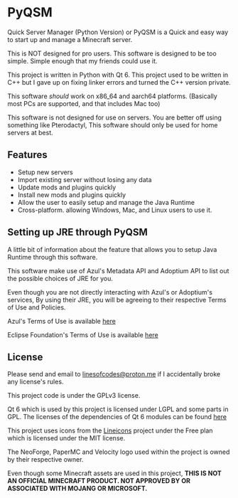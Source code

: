 # PyQSM
Quick Server Manager (Python Version) or PyQSM is a Quick and easy way to 
start up and manage a Minecraft server.

This is NOT designed for pro users. This software is designed to be too simple.
Simple enough that my friends could use it.

This project is written in Python with Qt 6.
This project used to be written in C++ but I gave up on fixing linker errors 
and turned the C++ version private.

This software *should* work on x86_64 and aarch64 platforms. (Basically 
most PCs are supported, and that includes Mac too)

This software is not designed for use on servers. You are better off using 
something like Pterodactyl, This software should only be used for home 
servers at best.

## Features
- Setup new servers
- Import existing server without losing any data
- Update mods and plugins quickly
- Install new mods and plugins quickly
- Allow the user to easily setup and manage the Java Runtime
- Cross-platform. allowing Windows, Mac, and Linux users to use it.

## Setting up JRE through PyQSM
A little bit of information about the feature that allows you to 
setup Java Runtime through this software.

This software make use of Azul's Metadata API and Adoptium API to 
list out the possible choices of JRE for you.

Even though you are not directly interacting with Azul's or Adoptium's 
services, By using their JRE, you will be agreeing to their respective 
Terms of Use and Policies.

Azul's Terms of Use is available [here](https://www.azul.com/terms-of-use/)

Eclipse Foundation's Terms of Use is available [here](https://www.eclipse.org/legal/termsofuse.php)

## License
Please send and email to linesofcodes@proton.me if I accidentally broke 
any license's rules.

This project code is under the GPLv3 license.

Qt 6 which is used by this project is licensed under LGPL and some parts in GPL.
The licenses of the dependencies of Qt 6 modules can be found [here][1]

This project uses icons from the [Lineicons][2]
project under the Free plan which is licensed under the MIT license.

The NeoForge, PaperMC and Velocity logo used within the project is owned 
by their respective owner.

Even though some Minecraft assets are used in this project, **THIS IS NOT AN 
OFFICIAL MINECRAFT PRODUCT. NOT APPROVED BY OR ASSOCIATED WITH MOJANG OR 
MICROSOFT.**

[1]: https://doc.qt.io/qt-6/licenses-used-in-qt.html
[2]: https://github.com/LineiconsHQ/Lineicons
